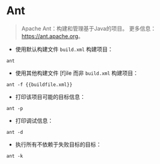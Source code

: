 # Ant

> Apache Ant：构建和管理基于Java的项目。
> 更多信息：<https://ant.apache.org>。

- 使用默认构建文件 `build.xml` 构建项目：

`ant`

- 使用其他构建文件 [f]ile 而非 `build.xml` 构建项目：

`ant -f {{buildfile.xml}}`

- 打印该项目可能的目标信息：

`ant -p`

- 打印调试信息：

`ant -d`

- 执行所有不依赖于失败目标的目标：

`ant -k`
